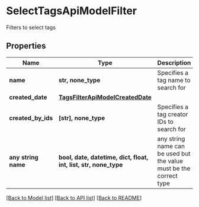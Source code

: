 # SelectTagsApiModelFilter

Filters to select tags

## Properties
Name | Type | Description | Notes
------------ | ------------- | ------------- | -------------
**name** | **str, none_type** | Specifies a tag name to search for | [optional] 
**created_date** | [**TagsFilterApiModelCreatedDate**](TagsFilterApiModelCreatedDate.md) |  | [optional] 
**created_by_ids** | **[str], none_type** | Specifies a tag creator IDs to search for | [optional] 
**any string name** | **bool, date, datetime, dict, float, int, list, str, none_type** | any string name can be used but the value must be the correct type | [optional]

[[Back to Model list]](../README.md#documentation-for-models) [[Back to API list]](../README.md#documentation-for-api-endpoints) [[Back to README]](../README.md)


